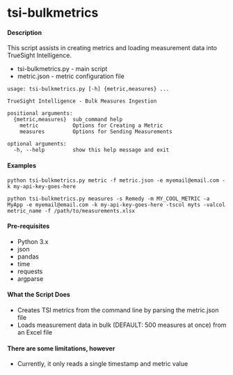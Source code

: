 # tsi-bulkmetrics

#### Description

This script assists in creating metrics and loading measurement data into TrueSight Intelligence.

- tsi-bulkmetrics.py - main script
- metric.json - metric configuration file

```
usage: tsi-bulkmetrics.py [-h] {metric,measures} ...

TrueSight Intelligence - Bulk Measures Ingestion

positional arguments:
  {metric,measures}  sub_command help
    metric           Options for Creating a Metric
    measures         Options for Sending Measurements

optional arguments:
  -h, --help         show this help message and exit
```

#### Examples
```
python tsi-bulkmetrics.py metric -f metric.json -e myemail@email.com -k my-api-key-goes-here
```

```
python tsi-bulkmetrics.py measures -s Remedy -m MY_COOL_METRIC -a MyApp -e myemail@email.com -k my-api-key-goes-here -tscol myts -valcol metric_name -f /path/to/measurements.xlsx
```

#### Pre-requisites
- Python 3.x
- json
- pandas
- time
- requests
- argparse

#### What the Script Does

- Creates TSI metrics from the command line by parsing the metric.json file
- Loads measurement data in bulk (DEFAULT: 500 measures at once) from an Excel file

#### There are some limitations, however

- Currently, it only reads a single timestamp and metric value